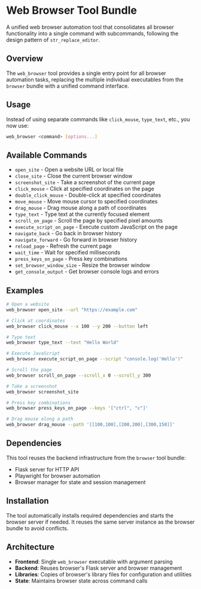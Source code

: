 # Web Browser Tool Bundle

A unified web browser automation tool that consolidates all browser functionality into a single command with subcommands, following the design pattern of `str_replace_editor`.

## Overview

The `web_browser` tool provides a single entry point for all browser automation tasks, replacing the multiple individual executables from the `browser` bundle with a unified command interface.

## Usage

Instead of using separate commands like `click_mouse`, `type_text`, etc., you now use:

```bash
web_browser <command> [options...]
```

## Available Commands

- `open_site` - Open a website URL or local file
- `close_site` - Close the current browser window  
- `screenshot_site` - Take a screenshot of the current page
- `click_mouse` - Click at specified coordinates on the page
- `double_click_mouse` - Double-click at specified coordinates
- `move_mouse` - Move mouse cursor to specified coordinates
- `drag_mouse` - Drag mouse along a path of coordinates
- `type_text` - Type text at the currently focused element
- `scroll_on_page` - Scroll the page by specified pixel amounts
- `execute_script_on_page` - Execute custom JavaScript on the page
- `navigate_back` - Go back in browser history
- `navigate_forward` - Go forward in browser history
- `reload_page` - Refresh the current page
- `wait_time` - Wait for specified milliseconds
- `press_keys_on_page` - Press key combinations
- `set_browser_window_size` - Resize the browser window
- `get_console_output` - Get browser console logs and errors

## Examples

```bash
# Open a website
web_browser open_site --url "https://example.com"

# Click at coordinates
web_browser click_mouse --x 100 --y 200 --button left

# Type text
web_browser type_text --text "Hello World"

# Execute JavaScript
web_browser execute_script_on_page --script "console.log('Hello')"

# Scroll the page
web_browser scroll_on_page --scroll_x 0 --scroll_y 300

# Take a screenshot
web_browser screenshot_site

# Press key combinations
web_browser press_keys_on_page --keys '["ctrl", "c"]'

# Drag mouse along a path
web_browser drag_mouse --path '[[100,100],[200,200],[300,150]]'
```

## Dependencies

This tool reuses the backend infrastructure from the `browser` tool bundle:

- Flask server for HTTP API
- Playwright for browser automation
- Browser manager for state and session management

## Installation

The tool automatically installs required dependencies and starts the browser server if needed. It reuses the same server instance as the browser bundle to avoid conflicts.

## Architecture

- **Frontend**: Single `web_browser` executable with argument parsing
- **Backend**: Reuses browser's Flask server and browser management
- **Libraries**: Copies of browser's library files for configuration and utilities
- **State**: Maintains browser state across command calls 